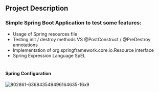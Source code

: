 ## Project Description

### Simple Spring Boot Application to test some features:
- Usage of Spring resources file
- Testing init / destroy methods VS @PostConstruct / @PreDestroy annotations
- Implementation of org.springframework.core.io.Resource interface
- Spring Expression Language SpEL 

#
#
#


#### Spring Configuration
![802861-636843549496164635-16x9](https://github.com/KirillLukyanov2000/images/assets/101703819/a1e74e05-fc75-4b26-a761-8a03b85dc85d)
